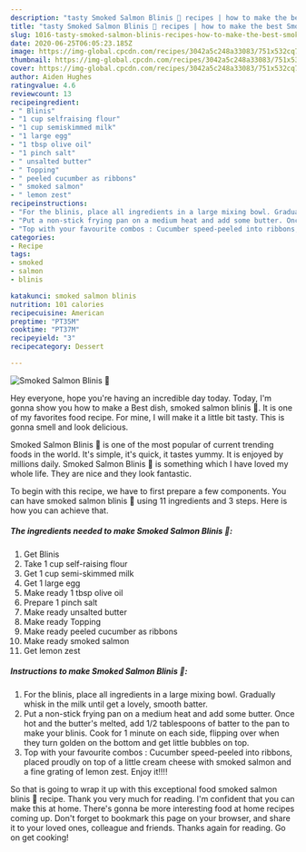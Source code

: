 ```yaml
---
description: "tasty Smoked Salmon Blinis 🥞 recipes | how to make the best Smoked Salmon Blinis 🥞"
title: "tasty Smoked Salmon Blinis 🥞 recipes | how to make the best Smoked Salmon Blinis 🥞"
slug: 1016-tasty-smoked-salmon-blinis-recipes-how-to-make-the-best-smoked-salmon-blinis
date: 2020-06-25T06:05:23.185Z
image: https://img-global.cpcdn.com/recipes/3042a5c248a33083/751x532cq70/smoked-salmon-blinis-🥞-recipe-main-photo.jpg
thumbnail: https://img-global.cpcdn.com/recipes/3042a5c248a33083/751x532cq70/smoked-salmon-blinis-🥞-recipe-main-photo.jpg
cover: https://img-global.cpcdn.com/recipes/3042a5c248a33083/751x532cq70/smoked-salmon-blinis-🥞-recipe-main-photo.jpg
author: Aiden Hughes
ratingvalue: 4.6
reviewcount: 13
recipeingredient:
- " Blinis"
- "1 cup selfraising flour"
- "1 cup semiskimmed milk"
- "1 large egg"
- "1 tbsp olive oil"
- "1 pinch salt"
- " unsalted butter"
- " Topping"
- " peeled cucumber as ribbons"
- " smoked salmon"
- " lemon zest"
recipeinstructions:
- "For the blinis, place all ingredients in a large mixing bowl. Gradually whisk in the milk until get a lovely, smooth batter."
- "Put a non-stick frying pan on a medium heat and add some butter. Once hot and the butter&#39;s melted, add 1/2 tablespoons of batter to the pan to make your blinis. Cook for 1 minute on each side, flipping over when they turn golden on the bottom and get little bubbles on top."
- "Top with your favourite combos : Cucumber speed-peeled into ribbons, placed proudly on top of a little cream cheese with smoked salmon and a fine grating of lemon zest. Enjoy it!!!!"
categories:
- Recipe
tags:
- smoked
- salmon
- blinis

katakunci: smoked salmon blinis 
nutrition: 101 calories
recipecuisine: American
preptime: "PT35M"
cooktime: "PT37M"
recipeyield: "3"
recipecategory: Dessert

---
```



![Smoked Salmon Blinis 🥞](https://img-global.cpcdn.com/recipes/3042a5c248a33083/751x532cq70/smoked-salmon-blinis-🥞-recipe-main-photo.jpg)

Hey everyone, hope you're having an incredible day today. Today, I'm gonna show you how to make a Best dish, smoked salmon blinis 🥞. It is one of my favorites food recipe. For mine, I will make it a little bit tasty. This is gonna smell and look delicious.



Smoked Salmon Blinis 🥞 is one of the most popular of current trending foods in the world. It's simple, it's quick, it tastes yummy. It is enjoyed by millions daily. Smoked Salmon Blinis 🥞 is something which I have loved my whole life. They are nice and they look fantastic.


To begin with this recipe, we have to first prepare a few components. You can have smoked salmon blinis 🥞 using 11 ingredients and 3 steps. Here is how you can achieve that.

<!--inarticleads1-->

##### The ingredients needed to make Smoked Salmon Blinis 🥞:

1. Get  Blinis
1. Take 1 cup self-raising flour
1. Get 1 cup semi-skimmed milk
1. Get 1 large egg
1. Make ready 1 tbsp olive oil
1. Prepare 1 pinch salt
1. Make ready  unsalted butter
1. Make ready  Topping
1. Make ready  peeled cucumber as ribbons
1. Make ready  smoked salmon
1. Get  lemon zest




<!--inarticleads2-->

##### Instructions to make Smoked Salmon Blinis 🥞:

1. For the blinis, place all ingredients in a large mixing bowl. Gradually whisk in the milk until get a lovely, smooth batter.
1. Put a non-stick frying pan on a medium heat and add some butter. Once hot and the butter&#39;s melted, add 1/2 tablespoons of batter to the pan to make your blinis. Cook for 1 minute on each side, flipping over when they turn golden on the bottom and get little bubbles on top.
1. Top with your favourite combos : Cucumber speed-peeled into ribbons, placed proudly on top of a little cream cheese with smoked salmon and a fine grating of lemon zest. Enjoy it!!!!




So that is going to wrap it up with this exceptional food smoked salmon blinis 🥞 recipe. Thank you very much for reading. I'm confident that you can make this at home. There's gonna be more interesting food at home recipes coming up. Don't forget to bookmark this page on your browser, and share it to your loved ones, colleague and friends. Thanks again for reading. Go on get cooking!
